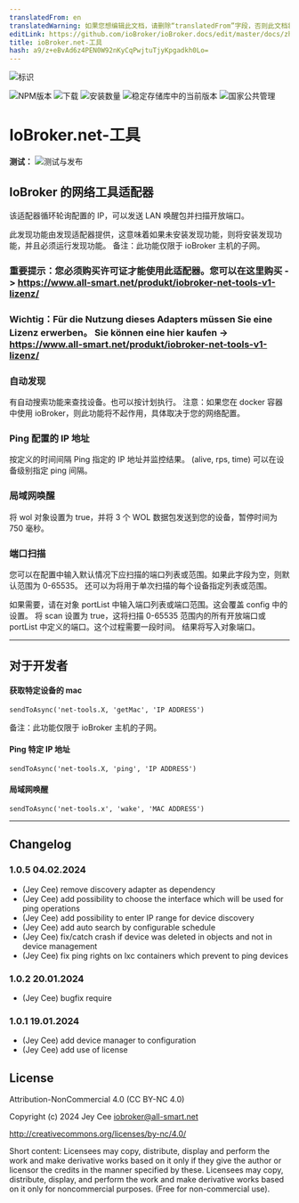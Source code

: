 ```yaml
---
translatedFrom: en
translatedWarning: 如果您想编辑此文档，请删除“translatedFrom”字段，否则此文档将再次自动翻译
editLink: https://github.com/ioBroker/ioBroker.docs/edit/master/docs/zh-cn/adapterref/iobroker.net-tools/README.md
title: ioBroker.net-工具
hash: a9/z+eBvAd6z4PEN0W92nKyCqPwjtuTjyKpgadkh0Lo=
---
```

![标识](../../../en/adapterref/iobroker.net-tools/admin/net-tools.png)

![NPM版本](https://img.shields.io/npm/v/iobroker.net-tools.svg)
![下载](https://img.shields.io/npm/dm/iobroker.net-tools.svg)
![安装数量](https://iobroker.live/badges/net-tools-installed.svg)
![稳定存储库中的当前版本](https://iobroker.live/badges/net-tools-stable.svg)
![国家公共管理](https://nodei.co/npm/iobroker.net-tools.png?downloads=true)

# IoBroker.net-工具
**测试：** ![测试与发布](https://github.com/jey-cee/ioBroker.net-tools/workflows/Test%20and%20Release/badge.svg)

## IoBroker 的网络工具适配器
该适配器循环轮询配置的 IP，可以发送 LAN 唤醒包并扫描开放端口。

此发现功能由发现适配器提供，这意味着如果未安装发现功能，则将安装发现功能，并且必须运行发现功能。
备注：此功能仅限于 ioBroker 主机的子网。

### 重要提示：您必须购买许可证才能使用此适配器。您可以在这里购买 -> https://www.all-smart.net/produkt/iobroker-net-tools-v1-lizenz/
### Wichtig：Für die Nutzung dieses Adapters müssen Sie eine Lizenz erwerben。 Sie können eine hier kaufen -> https://www.all-smart.net/produkt/iobroker-net-tools-v1-lizenz/
### 自动发现
有自动搜索功能来查找设备。也可以按计划执行。
注意：如果您在 docker 容器中使用 ioBroker，则此功能将不起作用，具体取决于您的网络配置。

### Ping 配置的 IP 地址
按定义的时间间隔 Ping 指定的 IP 地址并监控结果。 (alive, rps, time) 可以在设备级别指定 ping 间隔。

### 局域网唤醒
将 wol 对象设置为 true，并将 3 个 WOL 数据包发送到您的设备，暂停时间为 750 毫秒。

### 端口扫描
您可以在配置中输入默认情况下应扫描的端口列表或范围。如果此字段为空，则默认范围为 0-65535。
还可以为将用于单次扫描的每个设备指定列表或范围。

如果需要，请在对象 portList 中输入端口列表或端口范围。这会覆盖 config 中的设置。
将 scan 设置为 true，这将扫描 0-65535 范围内的所有开放端口或 portList 中定义的端口。这个过程需要一段时间。
结果将写入对象端口。

---

## 对于开发者
#### 获取特定设备的 mac
`sendToAsync('net-tools.X, 'getMac', 'IP ADDRESS')`

备注：此功能仅限于 ioBroker 主机的子网。

#### Ping 特定 IP 地址
`sendToAsync('net-tools.X, 'ping', 'IP ADDRESS')`

#### 局域网唤醒
`sendToAsync('net-tools.x', 'wake', 'MAC ADDRESS')`

---

## Changelog
<!--
	Placeholder for the next version (at the beginning of the line):
	### **WORK IN PROGRESS**
-->

### 1.0.5 04.02.2024
* (Jey Cee) remove discovery adapter as dependency
* (Jey Cee) add possibility to choose the interface which will be used for ping operations
* (Jey Cee) add possibility to enter IP range for device discovery
* (Jey Cee) add auto search by configurable schedule
* (Jey Cee) fix/catch crash if device was deleted in objects and not in device management
* (Jey Cee) fix ping rights on lxc containers which prevent to ping devices

### 1.0.2 20.01.2024
* (Jey Cee) bugfix require

### 1.0.1 19.01.2024
* (Jey Cee) add device manager to configuration
* (Jey Cee) add use of license

## License
Attribution-NonCommercial 4.0 (CC BY-NC 4.0)

Copyright (c) 2024 Jey Cee <iobroker@all-smart.net>

http://creativecommons.org/licenses/by-nc/4.0/

Short content:
Licensees may copy, distribute, display and perform the work and make derivative works based on it only if they give the author or licensor the credits in the manner specified by these.
Licensees may copy, distribute, display, and perform the work and make derivative works based on it only for noncommercial purposes.
(Free for non-commercial use).
